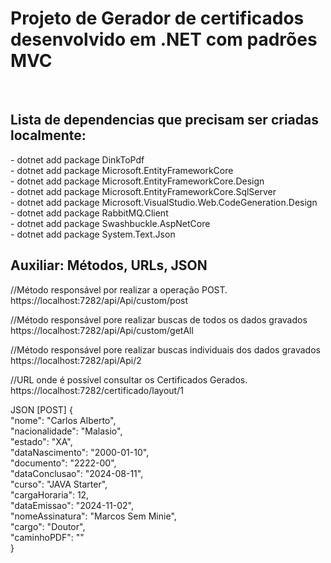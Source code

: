<h1> Projeto de Gerador de certificados desenvolvido em .NET com padrões MVC </h1>
</br>

<h2>Lista de dependencias que precisam ser criadas localmente:</h2>
  - dotnet add package DinkToPdf</br>
  - dotnet add package Microsoft.EntityFrameworkCore</br>
  - dotnet add package Microsoft.EntityFrameworkCore.Design</br>
  - dotnet add package Microsoft.EntityFrameworkCore.SqlServer</br>
  - dotnet add package Microsoft.VisualStudio.Web.CodeGeneration.Design</br>
  - dotnet add package RabbitMQ.Client</br>
  - dotnet add package Swashbuckle.AspNetCore</br>
  - dotnet add package System.Text.Json

  </br>
<h2>Auxiliar: Métodos, URLs, JSON</h2>

//Método responsável por realizar a operação POST.
https://localhost:7282/api/Api/custom/post

//Método responsável pore realizar buscas de todos os dados gravados
https://localhost:7282/api/Api/custom/getAll

//Método responsável pore realizar buscas individuais dos dados gravados
https://localhost:7282/api/Api/2

//URL onde é possível consultar os Certificados Gerados.
https://localhost:7282/certificado/layout/1

JSON [POST]
{  </br>
  "nome": "Carlos Alberto",  </br>
  "nacionalidade": "Malasio",  </br>
  "estado": "XA",  </br>
  "dataNascimento": "2000-01-10",  </br>
  "documento": "2222-00",  </br>
  "dataConclusao": "2024-08-11",  </br>
  "curso": "JAVA Starter",  </br>
  "cargaHoraria": 12,  </br>
  "dataEmissao": "2024-11-02",  </br>
  "nomeAssinatura": "Marcos Sem Minie",  </br>
  "cargo": "Doutor",  </br>
  "caminhoPDF": ""  </br>
}
